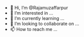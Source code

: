 - 👋 Hi, I’m @Rajamuzaffarpur
- 👀 I’m interested in ...
- 🌱 I’m currently learning ...
- 💞️ I’m looking to collaborate on ...
- 📫 How to reach me ...

<!---
Rajamuzaffarpur/Rajamuzaffarpur is a ✨ special ✨ repository because its `README.md` (this file) appears on your GitHub profile.
You can click the Preview link to take a look at your changes.
--->
